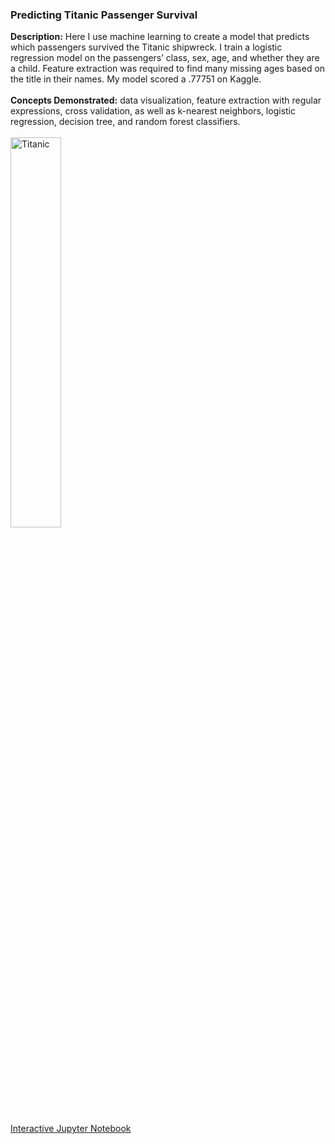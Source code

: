 ### Predicting Titanic Passenger Survival

**Description:** Here I use machine learning to create a model that predicts which passengers survived the Titanic shipwreck.  I train a logistic regression model on the passengers’ class, sex, age, and whether they are a child.  Feature extraction was required to find many missing ages based on the title in their names.  My model scored a .77751 on Kaggle.
<br><br>
**Concepts Demonstrated:** data visualization, feature extraction with regular expressions, cross validation, as well as k-nearest neighbors, logistic regression, decision tree, and random forest classifiers.
<br><br>
<img src="https://upload.wikimedia.org/wikipedia/commons/6/6e/St%C3%B6wer_Titanic.jpg?raw=true" alt="Titanic" width="40%"> 
<br><br>
[Interactive Jupyter Notebook](https://nbviewer.jupyter.org/github/mphill82/Titanic-Kaggle/blob/9887ccf972061d765f7d1b12ab805b5bd81a904c/predicting-titanic-passenger-survival.ipynb)
